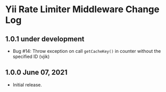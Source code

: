 # Yii Rate Limiter Middleware Change Log

## 1.0.1 under development

- Bug #14: Throw exception on call `getCacheKey()` in counter without the specified ID (vjik)

## 1.0.0 June 07, 2021

- Initial release.

